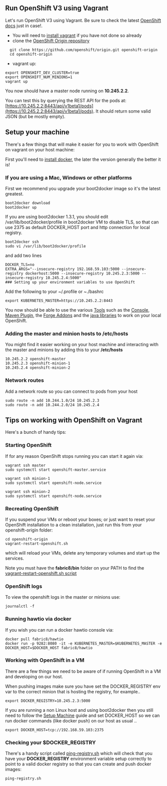 ## Run OpenShift V3 using Vagrant

Let's run OpenShift V3 using Vagrant. Be sure to check the latest [OpenShift docs](https://github.com/openshift/origin/blob/master/CONTRIBUTING.adoc#develop-on-virtual-machine-using-vagrant) just in case!.

* You will need to [install vagrant](https://www.vagrantup.com/downloads.html) if you have not done so already
* clone the [OpenShift Origin repository](https://github.com/openshift/origin)

```
  git clone https://github.com/openshift/origin.git openshift-origin
  cd openshift-origin
```

* vagrant up:

```
export OPENSHIFT_DEV_CLUSTER=true
export OPENSHIFT_NUM_MINIONS=1
vagrant up
```

You now should have a master node running on **10.245.2.2**.

You can test this by querying the REST API for the pods at: [https://10.245.2.2:8443/api/v1beta1/pods](https://10.245.2.2:8443/api/v1beta1/pods). It should return some valid JSON (but be mostly empty).

## Setup your machine

There's a few things that will make it easier for you to work with OpenShift on vagrant on your host machine:

First you'll need to [install docker](https://docs.docker.com/installation/), the later the version generally the better it is!

### If you are using a Mac, Windows or other platforms

First we recommend you upgrade your boot2docker image so it's the latest greatest.

    boot2docker download
    boot2docker up

If you are using boot2docker 1.3.1, you should edit /var/lib/boot2docker/profile in boot2docker VM to disable TLS, so that can use 2375 as default DOCKER_HOST port and http connection for local registry.

    boot2docker ssh
    sudo vi /var/lib/boot2docker/profile

and add two lines

    DOCKER_TLS=no
    EXTRA_ARGS="--insecure-registry 192.168.59.103:5000 --insecure-registry dockerhost:5000 --insecure-registry 10.245.2.3:5000 --insecure-registry 10.245.2.4:5000"
    ### Setting up your environment variables to use OpenShift

Add the following to your ~/.profile or ~./bashrc

    export KUBERNETES_MASTER=https://10.245.2.2:8443

You now should be able to use the various [Tools](http://fabric8.io/v2/tools.html) such as the [Console](console.html), [Maven Plugin](http://fabric8.io/v2/mavenPlugin.html), the [Forge Addons](http://fabric8.io/v2/forge.html) and the [java libraries](javaLibraries.html) to work on your local OpenShift.


### Adding the master and minion hosts to /etc/hosts

You might find it easier working on your host machine and interacting with the master and minions by adding this to your **/etc/hosts**

    10.245.2.2 openshift-master
    10.245.2.3 openshift-minion-1
    10.245.2.4 openshift-minion-2

### Network routes

Add a network route so you can connect to pods from your host

    sudo route -n add 10.244.1.0/24 10.245.2.3
    sudo route -n add 10.244.2.0/24 10.245.2.4

## Tips on working with OpenShift on Vagrant

Here's a bunch of handy tips:

### Starting OpenShift

If for any reason OpenShift stops running you can start it again via:

    vagrant ssh master
    sudo systemctl start openshift-master.service

    vagrant ssh minion-1
    sudo systemctl start openshift-node.service

    vagrant ssh minion-2
    sudo systemctl start openshift-node.service

### Recreating OpenShift

If you suspend your VMs or reboot your boxes; or just want to reset your OpenShift installation to a clean installation, just run this from your openshift-origin folder:

    cd openshift-origin
    vagrant-restart-openshift.sh

which will reload your VMs, delete any temporary volumes and start up the services.

Note you must have the **fabric8/bin** folder on your PATH to find the [vagrant-restart-openshift.sh script](https://github.com/fabric8io/fabric8/blob/master/bin/vagrant-restart-openshift.sh)


### OpenShift logs

To view the openshift logs in the master or minions use:

    journalctl -f

### Running hawtio via docker

If you wish you can run a docker hawtio console via:

    docker pull fabric8/hawtio
    docker run -p 9282:8080 -it -e KUBERNETES_MASTER=$KUBERNETES_MASTER -e DOCKER_HOST=$DOCKER_HOST fabric8/hawtio

### Working with OpenShift in a VM

There are a few things we need to be aware of if running OpenShift in a VM and developing on our host.

When pushing images make sure you have set the DOCKER_REGISTRY env var to the correct minion that is hosting the registry, for example..

	export DOCKER_REGISTRY=10.245.2.3:5000

If you are running a non Linux host and using boot2docker then you still need to follow the [Setup Machine](setupMachine.html) guide and set DOCKER_HOST so we can run docker commands (like docker push) on our host as usual ..

	export DOCKER_HOST=tcp://192.168.59.103:2375

### Checking your $DOCKER_REGISTRY

There's a handy script called  [ping-registry.sh](https://github.com/fabric8io/fabric8/blob/master/bin/ping-registry.sh) which will check that you have your **DOCKER_REGISTRY** environment variable setup correctly to point to a valid docker registry so that you can create and push docker images:

    ping-registry.sh


